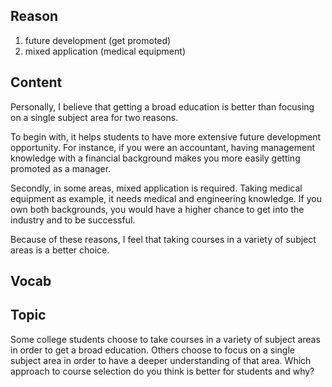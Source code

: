## Reason
1. future development (get promoted)
2. mixed application (medical equipment)

## Content
Personally, I believe that getting a broad education is better than focusing on a single subject area for two reasons.

To begin with, it helps students to have more extensive future development opportunity. For instance, if you were an accountant, having management knowledge with a financial background makes you more easily getting promoted as a manager.

Secondly, in some areas, mixed application is required. Taking medical equipment as example, it needs  medical and engineering knowledge. If you own both backgrounds, you would have a higher chance to get into the industry and to be successful.

Because of these reasons, I feel that taking courses in a variety of subject areas is a better choice.

## Vocab

## Topic
Some college students choose to take courses in a variety of subject areas in order to get a broad education. Others choose to focus on a single subject area in order to have a deeper understanding of that area. Which approach to course selection do you think is better for students and why?


